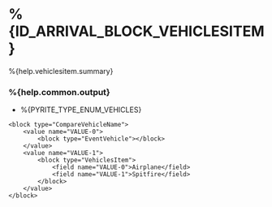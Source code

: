 # %{ID_ARRIVAL_BLOCK_VEHICLESITEM}

%{help.vehiclesitem.summary}

### %{help.common.output}

-   %{PYRITE_TYPE_ENUM_VEHICLES}

```
<block type="CompareVehicleName">
    <value name="VALUE-0">
        <block type="EventVehicle"></block>
    </value>
    <value name="VALUE-1">
        <block type="VehiclesItem">
            <field name="VALUE-0">Airplane</field>
            <field name="VALUE-1">Spitfire</field>
        </block>
    </value>
</block>
```